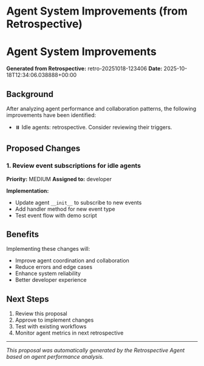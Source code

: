 # Agent System Improvements (from Retrospective)

# Agent System Improvements

**Generated from Retrospective:** retro-20251018-123406
**Date:** 2025-10-18T12:34:06.038888+00:00

## Background

After analyzing agent performance and collaboration patterns, the following improvements have been identified:

- ⏸️ Idle agents: retrospective. Consider reviewing their triggers.

## Proposed Changes

### 1. Review event subscriptions for idle agents

**Priority:** MEDIUM
**Assigned to:** developer

**Implementation:**
- Update agent `__init__` to subscribe to new events
- Add handler method for new event type
- Test event flow with demo script


## Benefits

Implementing these changes will:
- Improve agent coordination and collaboration
- Reduce errors and edge cases
- Enhance system reliability
- Better developer experience

## Next Steps

1. Review this proposal
2. Approve to implement changes
3. Test with existing workflows
4. Monitor agent metrics in next retrospective

---

*This proposal was automatically generated by the Retrospective Agent based on agent performance analysis.*
